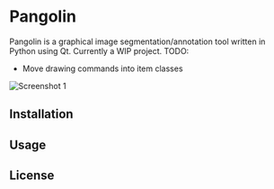 # Pangolin
Pangolin is a graphical image segmentation/annotation tool written in Python using Qt. 
Currently a WIP project.
TODO:
- Move drawing commands into item classes

![Screenshot 1](screenshots/sc1.png?raw=true "Screenshot 1")

## Installation

## Usage

## License
